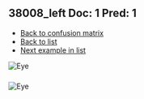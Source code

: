 ## 38008_left Doc: 1 Pred: 1
- [Back to confusion matrix](https://github.com/juliandewit/kaggle_retinopathy/blob/master/matrix.md)
- [Back to list](https://github.com/juliandewit/kaggle_retinopathy/blob/master/lists/11/list.md)
- [Next example in list](https://github.com/juliandewit/kaggle_retinopathy/blob/master/lists/11/38/38011_left.md)

![Eye](https://retinopaty.blob.core.windows.net/size1024/38008_left_1.jpeg)

### 

![Eye]()
